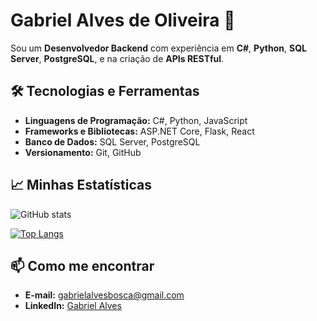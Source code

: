 # Gabriel Alves de Oliveira 👋

Sou um **Desenvolvedor Backend** com experiência em **C#**,  **Python**, **SQL Server**, **PostgreSQL**, e na criação de **APIs RESTful**.

## 🛠️ Tecnologias e Ferramentas

- **Linguagens de Programação:** C#, Python, JavaScript
- **Frameworks e Bibliotecas:** ASP.NET Core, Flask, React
- **Banco de Dados:** SQL Server, PostgreSQL
- **Versionamento:** Git, GitHub

## 📈 Minhas Estatísticas

![GitHub stats](https://github-readme-stats.vercel.app/api?username=gabriel-a-oliveira&rank_icon=github&card_width=300&show_icons=true&hide=contribs,prs&theme=radical)

[![Top Langs](https://github-readme-stats.vercel.app/api/top-langs/?username=gabriel-a-oliveira&layout=compact&theme=radical&exclude_repo=repo1,repo2)](https://github.com/gabriel-a-oliveira/github-readme-stats)

## 📫 Como me encontrar

- **E-mail:** [gabrielalvesbosca@gmail.com](mailto:gabrielalvesbosca@gmail.com)
- **LinkedIn:** [Gabriel Alves](https://www.linkedin.com/in/gabriel-alves-7376a61a4)
